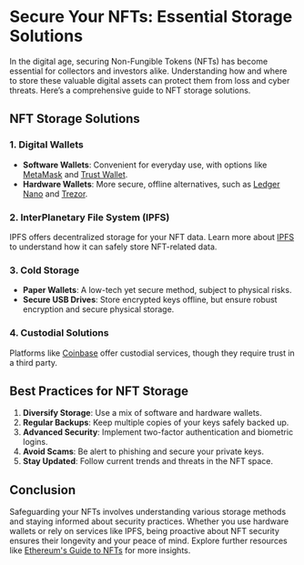 # Secure Your NFTs: Essential Storage Solutions

In the digital age, securing Non-Fungible Tokens (NFTs) has become essential for collectors and investors alike. Understanding how and where to store these valuable digital assets can protect them from loss and cyber threats. Here’s a comprehensive guide to NFT storage solutions.

## NFT Storage Solutions

### 1. **Digital Wallets**

- **Software Wallets**: Convenient for everyday use, with options like [MetaMask](https://metamask.io/) and [Trust Wallet](https://trustwallet.com/).
- **Hardware Wallets**: More secure, offline alternatives, such as [Ledger Nano](https://shop.ledger.com/pages/ledger-nano-x) and [Trezor](https://trezor.io/).

### 2. **InterPlanetary File System (IPFS)**

IPFS offers decentralized storage for your NFT data. Learn more about [IPFS](https://ipfs.io/) to understand how it can safely store NFT-related data.

### 3. **Cold Storage**

- **Paper Wallets**: A low-tech yet secure method, subject to physical risks.
- **Secure USB Drives**: Store encrypted keys offline, but ensure robust encryption and secure physical storage.

### 4. **Custodial Solutions**

Platforms like [Coinbase](https://www.coinbase.com/) offer custodial services, though they require trust in a third party.

## Best Practices for NFT Storage

1. **Diversify Storage**: Use a mix of software and hardware wallets.
2. **Regular Backups**: Keep multiple copies of your keys safely backed up.
3. **Advanced Security**: Implement two-factor authentication and biometric logins.
4. **Avoid Scams**: Be alert to phishing and secure your private keys.
5. **Stay Updated**: Follow current trends and threats in the NFT space.

## Conclusion

Safeguarding your NFTs involves understanding various storage methods and staying informed about security practices. Whether you use hardware wallets or rely on services like IPFS, being proactive about NFT security ensures their longevity and your peace of mind. Explore further resources like [Ethereum's Guide to NFTs](https://ethereum.org/en/nft/) for more insights.